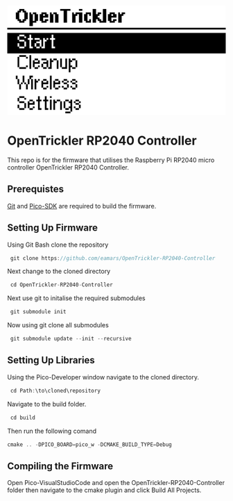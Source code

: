 
![12864_main_menu](resources/main_menu_screen_mirror.png)

# OpenTrickler RP2040 Controller 
This repo is for the firmware that utilises the Raspberry Pi RP2040 micro controller OpenTrickler RP2040 Controller.

 
## Prerequistes  
[Git](https://gitforwindows.org/) and [Pico-SDK](https://github.com/raspberrypi/pico-setup-windows/releases/download/v0.5.1/pico-setup-windows-x64-standalone.exe) are required to build the firmware. 
 
## Setting Up Firmware 
 Using Git Bash clone the repository   
~~~javascript  
 git clone https://github.com/eamars/OpenTrickler-RP2040-Controller
~~~  
Next change to the cloned directory
~~~javascript  
 cd OpenTrickler-RP2040-Controller
~~~  
Next use git to initalise the required submodules
~~~javascript  
 git submodule init
~~~  
Now using git clone all submodules
~~~javascript  
 git submodule update --init --recursive
~~~  

## Setting Up Libraries
Using the Pico-Developer window navigate to the cloned directory.
~~~javascript  
 cd Path:\to\cloned\repository
~~~  
Navigate to the build folder.
~~~javascript  
 cd build
~~~
Then run the following comand
~~~javascript  
cmake .. -DPICO_BOARD=pico_w -DCMAKE_BUILD_TYPE=Debug
~~~
## Compiling the Firmware
Open Pico-VisualStudioCode and open the OpenTrickler-RP2040-Controller folder then navigate to the cmake plugin and click Build All Projects.
